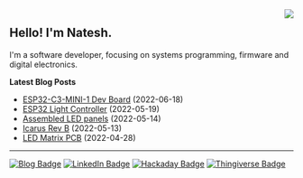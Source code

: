 <img src="https://github-readme-stats.vercel.app/api/top-langs/?username=nnarain&layout=compact" align="right">

Hello! I'm Natesh.
------------------

I'm a software developer, focusing on systems programming, firmware and digital electronics.

**Latest Blog Posts**

<!-- BLOG-POST-LIST:START -->
* [ESP32-C3-MINI-1 Dev Board](https://nnarain.github.io/2022/06/18/ESP32-C3-MINI-1-Dev-Board.html) (2022-06-18)
* [ESP32 Light Controller](https://nnarain.github.io/2022/05/19/ESP32-Light-Controller.html) (2022-05-19)
* [Assembled LED panels](https://nnarain.github.io/2022/05/14/Assembled-LED-panels.html) (2022-05-14)
* [Icarus Rev B](https://nnarain.github.io/2022/05/13/Icarus-Rev-B.html) (2022-05-13)
* [LED Matrix PCB](https://nnarain.github.io/2022/04/28/LED-Matrix-PCB.html) (2022-04-28)

<!-- BLOG-POST-LIST:END -->

---

[![Blog Badge](https://img.shields.io/badge/-Blog-green?style=flat-square&logo=github)](https://nnarain.github.io/)
[![LinkedIn Badge](https://img.shields.io/badge/-LinkedIn-blue?style=flat-square&logo=linkedin)](https://www.linkedin.com/in/natesh-narain-4b46b285/)
[![Hackaday Badge](https://img.shields.io/badge/-Hackaday-black?style=flat-square&logo=hackaday)](https://hackaday.io/projects/hacker/482112)
[![Thingiverse Badge](https://img.shields.io/badge/-Thingiverse-darkblue?style=flat-square&logo=thingiverse&logoColor=white)](https://www.thingiverse.com/nnarain/designs)

